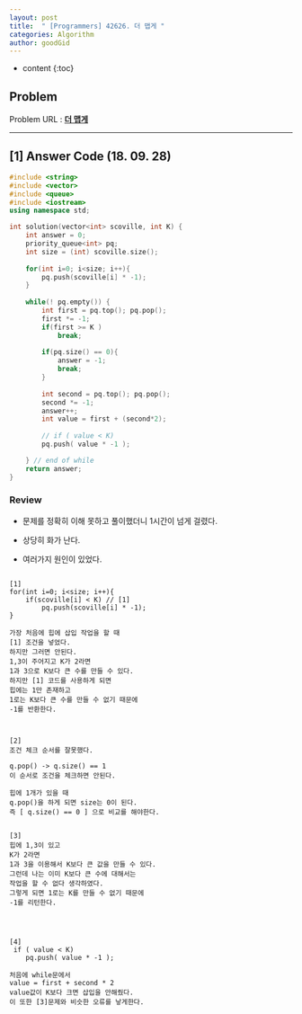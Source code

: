 ```yaml
---
layout: post
title:  " [Programmers] 42626. 더 맵게 "
categories: Algorithm
author: goodGid
---
```

* content
{:toc}

## Problem 
Problem URL : **[더 맵게](https://programmers.co.kr/learn/courses/30/lessons/42626)**








---

## [1] Answer Code (18. 09. 28)

``` cpp
#include <string>
#include <vector>
#include <queue>
#include <iostream>
using namespace std;

int solution(vector<int> scoville, int K) {
    int answer = 0;
    priority_queue<int> pq;
    int size = (int) scoville.size();
    
    for(int i=0; i<size; i++){
        pq.push(scoville[i] * -1);
    }
    
    while(! pq.empty()) {
        int first = pq.top(); pq.pop();
        first *= -1;
        if(first >= K )
            break;
        
        if(pq.size() == 0){
            answer = -1;
            break;
        }
        
        int second = pq.top(); pq.pop();
        second *= -1;
        answer++;
        int value = first + (second*2);
        
        // if ( value < K)
        pq.push( value * -1 );

    } // end of while 
    return answer;
}
```

### Review

* 문제를 정확히 이해 못하고 풀이했더니 1시간이 넘게 걸렸다.

* 상당히 화가 난다.

* 여러가지 원인이 있었다.

```

[1]
for(int i=0; i<size; i++){
    if(scoville[i] < K) // [1]
        pq.push(scoville[i] * -1);
}

가장 처음에 힙에 삽입 작업을 할 때
[1] 조건을 넣었다. 
하지만 그러면 안된다. 
1,3이 주어지고 K가 2라면
1과 3으로 K보다 큰 수를 만들 수 있다.
하지만 [1] 코드를 사용하게 되면
힙에는 1만 존재하고 
1로는 K보다 큰 수를 만들 수 없기 때문에
-1를 반환한다.



[2]
조건 체크 순서를 잘못했다.

q.pop() -> q.size() == 1 
이 순서로 조건을 체크하면 안된다.

힙에 1개가 있을 때
q.pop()을 하게 되면 size는 0이 된다.
즉 [ q.size() == 0 ] 으로 비교를 해야한다.


[3]
힙에 1,3이 있고
K가 2라면
1과 3을 이용해서 K보다 큰 값을 만들 수 있다.
그런데 나는 이미 K보다 큰 수에 대해서는
작업을 할 수 없다 생각하였다.
그렇게 되면 1로는 K를 만들 수 없기 때문에
-1를 리턴한다. 




[4]
 if ( value < K)
    pq.push( value * -1 );

처음에 while문에서 
value = first + second * 2
value값이 K보다 크면 삽입을 안해줬다.
이 또한 [3]문제와 비슷한 오류를 낳게한다.
```



